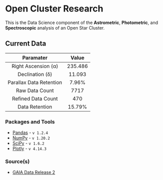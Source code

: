 # Open Cluster Research
This is the Data Science component of the **Astrometric**, **Photometric**, and **Spectroscopic** analysis of an Open Star Cluster.

## Current Data
| Paramater | Value |
| :--: | :--: |
| Right Ascension (α) | 235.486 |
| Declination (δ) | 11.093 |
| Parallax Data Retention | 7.96% |
| Raw Data Count | 7717 |
| Refined Data Count | 470 |
| Data Retention | 15.79% |

### Packages and Tools
- [Pandas](https://pandas.pydata.org/) - `v 1.2.4`
- [NumPy](https://numpy.org/) - `v 1.20.2`
- [SciPy](https://www.scipy.org/) - `v 1.6.2`
- [Plotly](https://plotly.com/) - `v 4.14.3`

### Source(s)
- [GAIA Data Release 2](https://sci.esa.int/web/gaia/-/60243-data-release-2)
